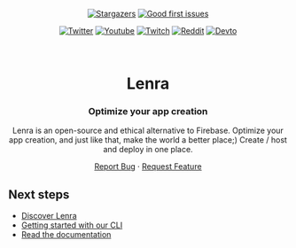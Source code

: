 <div id="top"></div>

<div align="center">
  
  [![Stargazers][stars-shield]][stars-url]
  [![Good first issues][good-first-issues-shield]][good-first-issues-url]
</div>
<div align="center">
  <!-- Keep one empty line -->
  
  [![Twitter][twitter-shield]][twitter-url]
  [![Youtube][youtube-shield]][youtube-url]
  [![Twitch][twitch-shield]][twitch-url]
  [![Reddit][reddit-shield]][reddit-url]
  [![Devto][devdotto-shield]][devdotto-url]
</div>



<!-- PROJECT LOGO -->
<br />
<div align="center">

<h1 align="center">Lenra</h1>

<h3 align="center">Optimize your app creation</h3>

  <p align="center">
   Lenra is an open-source and ethical alternative to Firebase. Optimize your app creation, and just like that, make the world a better place;) Create / host and deploy in one place. 
  </p>

[Report Bug](https://github.com/lenra-io/lenra_cli/issues)
·
[Request Feature](https://github.com/lenra-io/lenra_cli/issues)
</div>


## Next steps

- [Discover Lenra](https://www.lenra.io/discover.html)
- [Getting started with our CLI](https://github.com/lenra-io/lenra_cli)
- [Read the documentation](https://docs.lenra.io)

<!-- MARKDOWN LINKS & IMAGES -->
<!-- https://www.markdownguide.org/basic-syntax/#reference-style-links -->
[stars-shield]: https://img.shields.io/github/stars/lenra-io?style=for-the-badge
[stars-url]: https://github.com/orgs/lenra-io/repositories?q=sort%3Astars
[issues-shield]: https://img.shields.io/github/issues/lenra-io/lenra_cli.svg?style=for-the-badge
[issues-url]: https://github.com/lenra-io/lenra_cli
[good-first-issues-shield]: https://img.shields.io/github/issues-search?label=good%20first%20issues&query=org%3Alenra-io%20is%3Aissue%20is%3Aopen%20label%3A%22good%20first%20issue%22&style=for-the-badge
[good-first-issues-url]: https://github.com/search?l=&q=org%3Alenra-io+label%3A%22good+first+issue%22&state=open&type=Issues
[twitter-shield]: https://img.shields.io/twitter/follow/lenra_dev.svg?style=for-the-badge&logo=twitter&label=%40lenra_dev&logoColor=white
[twitter-url]: https://twitter.com/lenra_dev
[youtube-shield]: https://img.shields.io/youtube/channel/subscribers/UCsfPy59R3PTcFWtPO-Yklrw.svg?style=for-the-badge&label=Youtube&logo=youtube
[youtube-url]: https://www.youtube.com/channel/UCsfPy59R3PTcFWtPO-Yklrw
[reddit-shield]: https://img.shields.io/reddit/subreddit-subscribers/Lenra.svg?style=for-the-badge&logo=reddit&label=r%2Flenra&logoColor=white
[reddit-url]: https://www.reddit.com/r/Lenra/
[devdotto-shield]: https://img.shields.io/badge/dev.to/lenra-read%20us-brightgreen.svg?style=for-the-badge&logo=devdotto
[devdotto-url]: https://dev.to/lenra
[twitch-shield]: https://img.shields.io/twitch/status/codewithlenra?logo=twitch&logoColor=white&style=for-the-badge
[twitch-url]: https://twitch.lenra.io
[github-org-shield]: https://img.shields.io/github/stars/lenra-io.svg?style=for-the-badge&logo=github
[github-org-url]: https://github.com/lenra-io
[lenra-beta-shield]: https://img.shields.io/badge/status-beta-orange.svg?style=for-the-badge
[lenra-beta-url]: https://www.lenra.io
